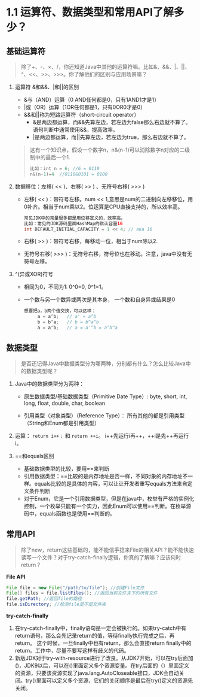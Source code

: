 # 1.1 运算符、数据类型和常用API了解多少？



## 基础运算符

> 除了+、-、×、/，你还知道Java中其他的运算符嘛。比如&、&&、|、||、^、<<、>>、>>>。你了解他们的区别与应用场景嘛？

1. 运算符 &和&&、|和||的区别

   - &与（AND）运算（0 AND任何都是0，只有1AND1才是1）
   - |或（OR）运算（1OR任何都是1，只有0OR0才是0）
   - &&和||称为短路运算符（short-circuit operator）
     - &是两边都运算，而&&先算左边，若左边为false那么右边就不算了。语句判断中通常使用&&，提高效率。
     - |是两边都运算，而||先算左边，若左边为true，那么右边就不算了。

   > 这有一个知识点，假设一个数字n，n&(n-1)可以消除数字n对应的二级制中的最后一个1.
   >
   > ```java
   > 比如：int n = 6; //6 = 0110
   > n&(n-1)=4  //0110&0101 = 0100
   > ```

2. 数据移位：左移( << )、右移( >> ) 、无符号右移( >>> )

   - 左移( << )：带符号左移。num << 1,意思是num的二进制向左移移位，用0补齐。相当于num乘以2。位运算是CPU直接支持的，所以效率高。

     ```java
     常见JDK中的常量很多都是用位移定义的，效率高。
     比如：常见的JDK源码里面HashMap的默认容量16
     int DEFAULT_INITIAL_CAPACITY = 1 << 4; // aka 16
     ```

   - 右移( >> )：带符号右移，每移动一位，相当于num除以2.

   - 无符号右移( >>> )：无符号右移，符号位也在移动。注意，java中没有无符号左移。

3. ^(异或XOR)符号

   - 相同为0，不同为1: 0^0=0, 0^1=1。

   - 一个数与另一个数异或两次是其本身， 一个数和自身异或结果是0 

     ```java
     想要把a，b两个值交换，可以这样：
          a = a^b;   // a' = a^b
          b = b^a;   // b = b^a^b
          a = a^b;   // a = a'^b = a^b^a
     ```

     

## 数据类型

> 是否还记得Java中数据类型分为哪两种，分别都有什么？怎么比较Java中的数据类型呢？


1. Java中的数据类型分为两种：
   * 原生数据类型/基础数据类型（Primitive Date Type）: byte, short, int, long, float, double, char, boolean

   * 引用类型（对象类型）（Reference Type）： 所有其他的都是引用类型（String和Enum都是引用类型）  

2. 运算： `return i++；` 和 `return ++i`。 i++先运行i再++，++i是先++再运行i。 

3. ==和equals区别
   * 基础数据类型的比较，要用==来判断
   * 引用数据类型：==比较的是内存地址是否一样，不同对象的内存地址不一样。equals比较的是具体的内容，可以让让开发者重写equals方法来自定义条件判断
   * 对于Enum，它是一个引用数据类型，但是在java中，枚举有严格的实例化控制，一个枚举只能有一个实力，因此Enum可以使用==判断。在枚举源码中，equals函数也是使用==判断的。



## 常用API

> 除了new，return这些基础的，能不能信手捻来File的相关API？能不能快速读写一个文件？对于try-catch-finally逻辑，你真的了解嘛？应该何时return？

**File API**

```java
File file = new File("/path/to/file"); //创建File文件
File[] files = file.listFiles(); //返回当前文件夹下的所有文件
file.getPath; //返回file的路径
file.isDirectory; //检测file是不是文件夹
```

**try-catch-finally**

1. 在try-catch-finally中，finally语句是一定会被执行的。如果try-catch中有return语句，那么会先记录return的值，等待finally执行完成之后，再return。 这个时候，一旦finally中也有return，那么会直接return finally中的return。工作中，尽量不要写这样有歧义的代码。
2. 新版JDK对于try-with-resource进行了改良。从JDK7开始，可以在try后面加()，JDK9以后，可以在()里面定义多个资源变量。在try后面的（）里面定义的资源，只要该资源实现了java.lang.AutoCloseable接口，JDK会自动关闭。try()⾥⾯可以定义多个资源，它们的关闭顺序是最后在try()定义的资源先关闭。
